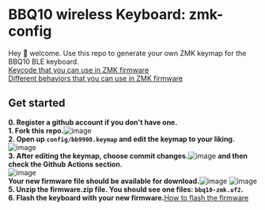 # BBQ10 wireless Keyboard: zmk-config

Hey 👋 welcome. Use this repo to generate your own ZMK keymap for the BBQ10 BLE keyboard.  
[Keycode that you can use in ZMK firmware](https://zmk.dev/docs/codes)  
[Different behaviors that you can use in ZMK firmware](https://zmk.dev/docs/behaviors)  
## Get started
**0. Register a github account if you don't have one.**  
**1. Fork this repo.**![image](https://github.com/ZitaoTech/zmk_config_Q10/assets/145678024/7673f820-479d-4493-a65e-d72161f3446f)  
**2. Open up `config/bb9900.keymap` and edit the keymap to your liking.**![image](https://github.com/ZitaoTech/zmk_config_Q10/assets/145678024/541e016c-a927-4de6-9e26-4956d3114ee0)  
**3. After editing the keymap, choose commit changes.**![image](https://github.com/ZitaoTech/zmk_config_Q10/assets/145678024/b68d2ae9-a48b-40d4-9242-34955806264d)
 **and then check the Github Actions section.**  
![image](https://github.com/ZitaoTech/zmk_config_Q10/assets/145678024/d6287e88-1b1e-4409-be9e-3d35641d400b)  
 **Your new firmware file should be available for download.**![image](https://github.com/ZitaoTech/zmk-config_9900/assets/145678024/ae6a1646-c8ab-4966-b969-12e68ecaa0ab)
![image](https://github.com/ZitaoTech/zmk-config_9900/assets/145678024/a6140108-9e27-4d51-aa42-ba12233b8738)
**5. Unzip the firmware.zip file. You should see one files: `bbq10-zmk.uf2`.**  
**6. Flash the keyboard with your new firmware.**[How to flash the firmware](https://github.com/ZitaoTech/BB9900-USB_BLE_Keyboard?tab=readme-ov-file#-how-to-update-the-firmware---) 
